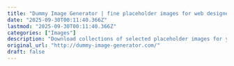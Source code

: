 ```yaml
---
title: "Dummy Image Generator | fine placeholder images for web designers"
date: "2025-09-30T00:11:40.366Z"
lastmod: "2025-09-30T00:11:40.366Z"
categories: ["Images"]
description: "Download collections of selected placeholder images for your layout needs."
original_url: "http://dummy-image-generator.com/"
draft: false
---
```

